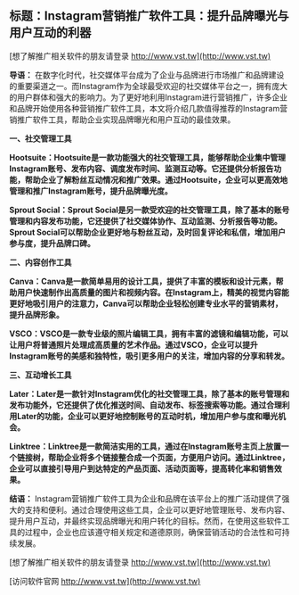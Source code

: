 ## **标题：Instagram营销推广软件工具：提升品牌曝光与用户互动的利器**

[想了解推广相关软件的朋友请登录 http://www.vst.tw](http://www.vst.tw)

**导语：**
在数字化时代，社交媒体平台成为了企业与品牌进行市场推广和品牌建设的重要渠道之一。而Instagram作为全球最受欢迎的社交媒体平台之一，拥有庞大的用户群体和强大的影响力。为了更好地利用Instagram进行营销推广，许多企业和品牌开始使用各种营销推广软件工具，本文将介绍几款值得推荐的Instagram营销推广软件工具，帮助企业实现品牌曝光和用户互动的最佳效果。

**一、社交管理工具**

**Hootsuite：Hootsuite是一款功能强大的社交管理工具，能够帮助企业集中管理Instagram账号、发布内容、调度发布时间、监测互动等。它还提供分析报告功能，帮助企业了解粉丝互动情况和推广效果。通过Hootsuite，企业可以更高效地管理和推广Instagram账号，提升品牌曝光度。**

**Sprout Social：Sprout Social是另一款受欢迎的社交管理工具，除了基本的账号管理和内容发布功能，它还提供了社交媒体协作、互动监测、分析报告等功能。Sprout Social可以帮助企业更好地与粉丝互动，及时回复评论和私信，增加用户参与度，提升品牌口碑。**

**二、内容创作工具**

**Canva：Canva是一款简单易用的设计工具，提供了丰富的模板和设计元素，帮助用户快速制作出高质量的图片和视频内容。在Instagram上，精美的视觉内容能更好地吸引用户的注意力，Canva可以帮助企业轻松创建专业水平的营销素材，提升品牌形象。**

**VSCO：VSCO是一款专业级的照片编辑工具，拥有丰富的滤镜和编辑功能，可以让用户将普通照片处理成高质量的艺术作品。通过VSCO，企业可以提升Instagram账号的美感和独特性，吸引更多用户的关注，增加内容的分享和转发。**

**三、互动增长工具**

**Later：Later是一款针对Instagram优化的社交管理工具，除了基本的账号管理和发布功能外，它还提供了优化推送时间、自动发布、标签搜索等功能。通过合理利用Later的功能，企业可以更好地控制账号的互动时机，增加用户参与度和曝光机会。**

**Linktree：Linktree是一款简洁实用的工具，通过在Instagram账号主页上放置一个链接树，帮助企业将多个链接整合成一个页面，方便用户访问。通过Linktree，企业可以直接引导用户到达特定的产品页面、活动页面等，提高转化率和销售效果。**

**结语：**
Instagram营销推广软件工具为企业和品牌在该平台上的推广活动提供了强大的支持和便利。通过合理使用这些工具，企业可以更好地管理账号、发布内容、提升用户互动，并最终实现品牌曝光和用户转化的目标。然而，在使用这些软件工具的过程中，企业也应该遵守相关规定和道德原则，确保营销活动的合法性和可持续发展。

[想了解推广相关软件的朋友请登录 http://www.vst.tw](http://www.vst.tw)


[访问软件官网 http://www.vst.tw](http://www.vst.tw)
